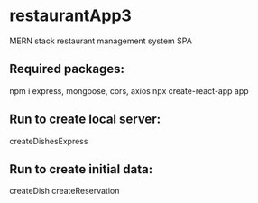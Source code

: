 # restaurantApp3
MERN stack restaurant management system SPA

## Required packages:
npm i express, mongoose, cors, axios
npx create-react-app app

## Run to create local server:
createDishesExpress

## Run to create initial data:
createDish
createReservation